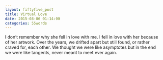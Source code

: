 ```yaml
---
layout: fiftyfive_post
title: Virtual Love
date: 2015-08-06 01:14:00
categories: 55words
---
```


I don’t remember why she fell in love with me. I fell in love with her because of her artwork. Over the years, we drifted apart but still found, or rather craved for, each other. We thought we were like asymptotes but in the end we were like tangents, never meant to meet ever again.
